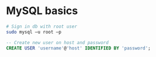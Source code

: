 # MySQL basics

```bash
# Sign in db with root user
sudo mysql –u root –p
```

```sql
-- Create new user on host and password 
CREATE USER 'username'@'host' IDENTIFIED BY 'password';
```
